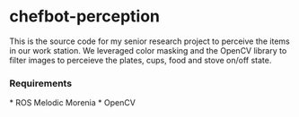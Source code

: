 # chefbot-perception
This is the source code for my senior research project to perceive the items in our work station. We leveraged color masking and the OpenCV library to filter images to perceieve the plates, cups, food and stove on/off state.
<br />
<h3> Requirements </h3>
  * ROS Melodic Morenia
  * OpenCV
